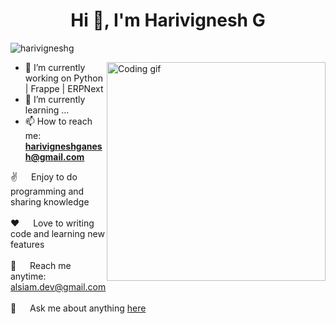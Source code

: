 <h1 align="center">Hi 👋, I'm Harivignesh G</h1>

<p align="left"> <img src="https://komarev.com/ghpvc/?username=harivigneshg&label=Profile%20views&color=0e75b6&style=flat" alt="harivigneshg" /> </p>

<p>
 <img align="right" width="350" src="https://camo.githubusercontent.com/7de37139d0b4c1ce40865e799b446c0e963a3dd8fb68d239707237c40604fa3d/68747470733a2f2f63646e2e6472696262626c652e636f6d2f75736572732f3733303730332f73637265656e73686f74732f363538313234332f6176656e746f2e676966" alt="Coding gif" />

 - 🔭 I’m currently working on Python | Frappe | ERPNext
- 🌱 I’m currently learning ...
- 📫 How to reach me: **harivigneshganesh@gmail.com**

  
 ✌️ &emsp; Enjoy to do programming and sharing knowledge <br/><br/>
 ❤️ &emsp; Love to writing code and learning new features<br/><br/>
 📧 &emsp; Reach me anytime: alsiam.dev@gmail.com<br/><br/>
 💬 &emsp; Ask me about anything [here](https://github.com/alsiam/alsiam/issues)

</p>



